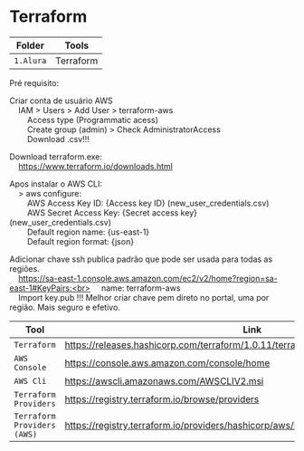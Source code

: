 # Terraform

|Folder     |Tools|
|-------------|-----------|
|`1.Alura`| Terraform

Pré requisito:

Criar conta de usuário AWS<br>
&nbsp;&nbsp;&nbsp;&nbsp;IAM > Users > Add User > terraform-aws<br>
&nbsp;&nbsp;&nbsp;&nbsp;&nbsp;&nbsp;&nbsp;&nbsp;Access type (Programmatic acess)<br>
&nbsp;&nbsp;&nbsp;&nbsp;&nbsp;&nbsp;&nbsp;&nbsp;Create group (admin) > Check AdministratorAccess<br>
&nbsp;&nbsp;&nbsp;&nbsp;&nbsp;&nbsp;&nbsp;&nbsp;Download .csv!!!

Download terraform.exe:<br>
&nbsp;&nbsp;&nbsp;&nbsp;https://www.terraform.io/downloads.html

Apos instalar o AWS CLI:<br>
&nbsp;&nbsp;&nbsp;&nbsp;> aws configure:<br>
&nbsp;&nbsp;&nbsp;&nbsp;&nbsp;&nbsp;&nbsp;&nbsp;AWS Access Key ID: {Access key ID} (new_user_credentials.csv)<br>
&nbsp;&nbsp;&nbsp;&nbsp;&nbsp;&nbsp;&nbsp;&nbsp;AWS Secret Access Key: {Secret access key} (new_user_credentials.csv)<br>
&nbsp;&nbsp;&nbsp;&nbsp;&nbsp;&nbsp;&nbsp;&nbsp;Default region name: {us-east-1}<br>
&nbsp;&nbsp;&nbsp;&nbsp;&nbsp;&nbsp;&nbsp;&nbsp;Default region format: {json}<br>

Adicionar chave ssh publica padrão que pode ser usada para todas as regiões.<br>
&nbsp;&nbsp;&nbsp;&nbsp;https://sa-east-1.console.aws.amazon.com/ec2/v2/home?region=sa-east-1#KeyPairs:<br>
&nbsp;&nbsp;&nbsp;&nbsp;name: terraform-aws<br>
&nbsp;&nbsp;&nbsp;&nbsp;Import key.pub
!!! Melhor criar chave pem direto no portal, uma por região. Mais seguro e efetivo.

|Tool    |Link|
|-------------|-----------|
|`Terraform`| https://releases.hashicorp.com/terraform/1.0.11/terraform_1.0.11_windows_amd64.zip
|`AWS Console`| https://console.aws.amazon.com/console/home
|`AWS Cli`| https://awscli.amazonaws.com/AWSCLIV2.msi
|`Terraform Providers`| https://registry.terraform.io/browse/providers
|`Terraform Providers (AWS)`| https://registry.terraform.io/providers/hashicorp/aws/latest/docs

